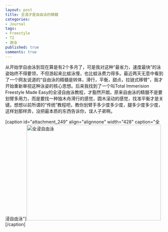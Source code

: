 ```yaml
---
layout: post
title: 全浸才是自由泳的精髓
categories:
- Journal
tags:
- Freestyle
- TI
- 游泳
published: true
comments: true
---
```

<p>从开始学自由泳到现在算是有2个多月了，可是我对这种“最省力，速度最快”的泳姿始终不得要领，不但游起来比蛙泳慢，也比蛙泳费力得多。最近两天无意中看到了一个网友说道的“自由泳的精髓是转体，滑行，平衡，甜点，拉链式移臂”，我才开始重新审视这种泳姿的核心思想。后来我找到了一个叫Total Immerision Freestyle Made Easy的全浸自由泳教程，才豁然开朗，原来自由泳的精髓不是要划臂多用力，而是要找一种独木舟滑行的感觉，圆木滚动的感觉，找准平衡才是关键。想想以前所谓的“传统”教程吧，教你划臂手多少度多少度，腿多少度多少度，这样划那样弄，没把最本质的东西告诉你，误人子弟啊。</p>

<p>[caption id="attachment_249" align="alignnone" width="428" caption="全浸自由泳"]<a href="http://www.trowa.org/wp-content/media/2009/08/Total.Immersion.-.Freestyle.Made.Easy.DIVX.by.YODA00196621-52-29.JPG"><img class="size-full wp-image-249" title="Total Immersion" src="http://www.trowa.org/wp-content/media/2009/08/Total.Immersion.-.Freestyle.Made.Easy.DIVX.by.YODA00196621-52-29.JPG" alt="全浸自由泳" width="428" height="304" /></a>[/caption] </p>
